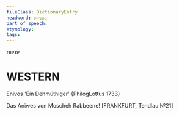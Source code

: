 ```yaml
---
fileClass: DictionaryEntry
headword: עניוותa
part_of_speech: 
etymology: 
tags: 
---
```

עניוות

WESTERN
========

Enivos 'Ein Dehmüthiger' {PhilogLottus 1733}

Das Aniwes von Moscheh Rabbeene!
[FRANKFURT, Tendlau №21]